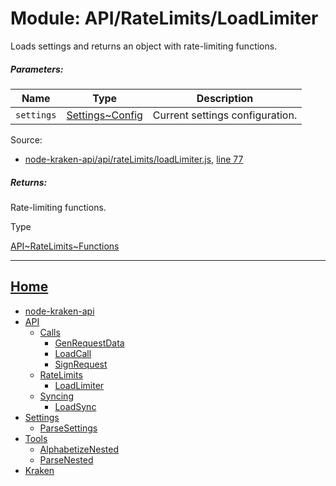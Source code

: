 Module: API/RateLimits/LoadLimiter
==================================

Loads settings and returns an object with rate-limiting functions.

##### Parameters:

| Name | Type | Description |
| --- | --- | --- |
| `settings` | [Settings~Config](https://github.com/jpcx/node-kraken-api/blob/0.1.2/docs/namespaces/Settings.md#~Config) | Current settings configuration. |


Source:

*   [node-kraken-api/api/rateLimits/loadLimiter.js](https://github.com/jpcx/node-kraken-api/blob/0.1.2/api/rateLimits/loadLimiter.js), [line 77](https://github.com/jpcx/node-kraken-api/blob/0.1.2/api/rateLimits/loadLimiter.js#L77)

##### Returns:

Rate-limiting functions.

Type

[API\~RateLimits~Functions](https://github.com/jpcx/node-kraken-api/blob/0.1.2/docs/namespaces/API/RateLimits.md#~Functions)

<hr>

## [Home](https://github.com/jpcx/node-kraken-api/blob/0.1.2/README.md)
  + [node-kraken-api](https://github.com/jpcx/node-kraken-api/blob/0.1.2/docs/modules/node-kraken-api.md)
  + [API](https://github.com/jpcx/node-kraken-api/blob/0.1.2/docs/namespaces/API.md)
    + [Calls](https://github.com/jpcx/node-kraken-api/blob/0.1.2/docs/namespaces/API/Calls.md)
      + [GenRequestData](https://github.com/jpcx/node-kraken-api/blob/0.1.2/docs/modules/API/Calls/GenRequestData.md)
      + [LoadCall](https://github.com/jpcx/node-kraken-api/blob/0.1.2/docs/modules/API/Calls/LoadCall.md)
      + [SignRequest](https://github.com/jpcx/node-kraken-api/blob/0.1.2/docs/modules/API/Calls/SignRequest.md)
    + [RateLimits](https://github.com/jpcx/node-kraken-api/blob/0.1.2/docs/namespaces/API/RateLimits.md)
      + [LoadLimiter](https://github.com/jpcx/node-kraken-api/blob/0.1.2/docs/modules/API/RateLimits/LoadLimiter.md)
    + [Syncing](https://github.com/jpcx/node-kraken-api/blob/0.1.2/docs/namespaces/API/Syncing.md)
      + [LoadSync](https://github.com/jpcx/node-kraken-api/blob/0.1.2/docs/modules/API/Syncing/LoadSync.md)
  + [Settings](https://github.com/jpcx/node-kraken-api/blob/0.1.2/docs/namespaces/Settings.md)
    + [ParseSettings](https://github.com/jpcx/node-kraken-api/blob/0.1.2/docs/modules/Settings/ParseSettings.md)
  + [Tools](https://github.com/jpcx/node-kraken-api/blob/0.1.2/docs/namespaces/Tools.md)
    + [AlphabetizeNested](https://github.com/jpcx/node-kraken-api/blob/0.1.2/docs/modules/Tools/AlphabetizeNested.md)
    + [ParseNested](https://github.com/jpcx/node-kraken-api/blob/0.1.2/docs/modules/Tools/ParseNested.md)
  + [Kraken](https://github.com/jpcx/node-kraken-api/blob/0.1.2/docs/namespaces/Kraken.md)